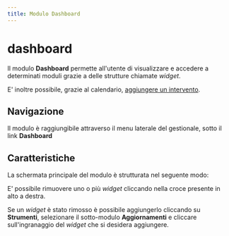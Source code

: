 ```yaml
---
title: Modulo Dashboard
---
```


# dashboard

Il modulo **Dashboard** permette all'utente di visualizzare e accedere a determinati moduli grazie a delle strutture chiamate _widget_.

E' inoltre possibile, grazie al calendario, [aggiungere un intervento](dashboard-1/creazione.md).

## Navigazione

Il modulo è raggiungibile attraverso il menu laterale del gestionale, sotto il link **Dashboard**

## Caratteristiche

La schermata principale del modulo è strutturata nel seguente modo:

E' possibile rimuovere uno o più _widget_ cliccando nella croce presente in alto a destra.

Se un _widget_ è stato rimosso è possibile aggiungerlo cliccando su **Strumenti**, selezionare il sotto-modulo **Aggiornamenti** e cliccare sull'ingranaggio del _widget_ che si desidera aggiungere.

